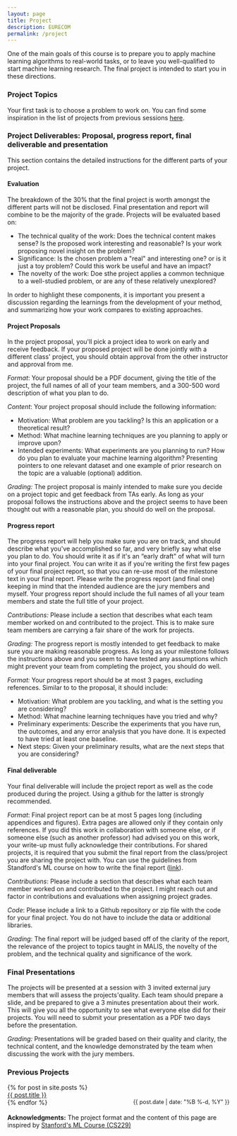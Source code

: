 ```yaml
---
layout: page
title: Project
description: EURECOM
permalink: /project
---
```


One of the main goals of this course is to prepare you to apply machine learning algorithms to real-world tasks, or to leave you well-qualified to start machine learning research. The final project is intended to start you in these directions.

### Project Topics
Your first task is to choose a problem to work on. You can find some inspiration in the list of projects from previous sessions [here](#previous-projects). 

### Project Deliverables: Proposal, progress report, final deliverable and presentation
This section contains the detailed instructions for the different parts of your project.

#### Evaluation
The breakdown of the 30% that the final project is worth amongst the different parts will not be disclosed. Final presentation and report will combine to be the majority of the grade. Projects will be evaluated based on:

* The technical quality of the work: Does the technical content makes sense? Is the proposed work interesting and reasonable? Is your work proposing novel insight on the problem?
* Significance: Is the chosen problem a "real" and interesting one? or is it just a toy problem? Could this work be useful and have an impact? 
* The novelty of the work: Doe sthe project applies a common technique to a well-studied problem, or are any of these relatively unexplored? 

In order to highlight these components, it is important you present a discussion regarding the learnings from the development of your method, and summarizing how your work compares to existing approaches.


#### Project Proposals
In the project proposal, you'll pick a project idea to work on early and receive feedback. If your proposed project will be done jointly with a different class' project, you should obtain approval from the other instructor and approval from me. 

*Format*: Your proposal should be a PDF document, giving the title of the project, the full names of all of your team members, and a 300-500 word description of what you plan to do.

*Content*: Your project proposal should include the following information:
* Motivation: What problem are you tackling? Is this an application or a theoretical result?
* Method: What machine learning techniques are you planning to apply or improve upon?
* Intended experiments: What experiments are you planning to run? How do you plan to evaluate your machine learning algorithm? Presenting pointers to one relevant dataset and one example of prior research on the topic are a valuable (optional) addition.

*Grading:* The project proposal is mainly intended to make sure you decide on a project topic and get feedback from TAs early. As long as your proposal follows the instructions above and the project seems to have been thought out with a reasonable plan, you should do well on the proposal.

#### Progress report
The progress report will help you make sure you are on track, and should describe what you've accomplished so far, and very briefly say what else you plan to do. You should write it as if it's an “early draft" of what will turn into your final project. You can write it as if you're writing the first few pages of your final project report, so that you can re-use most of the milestone text in your final report. Please write the progress report (and final one) keeping in mind that the intended audience are the jury members and myself. Your progress report should include the full names of all your team members and state the full title of your project. 

*Contributions:* Please include a section that describes what each team member worked on and contributed to the project. This is to make sure team members are carrying a fair share of the work for projects. 

*Grading:* The progress report is mostly intended to get feedback to make sure you are making reasonable progress. As long as your milestone follows the instructions above and you seem to have tested any assumptions which might prevent your team from completing the project, you should do well.

*Format:* Your progress report should be at most 3 pages, excluding references. Similar to to the proposal, it should include:
* Motivation: What problem are you tackling, and what is the setting you are considering?
* Method: What machine learning techniques have you tried and why?
* Preliminary experiments: Describe the experiments that you have run, the outcomes, and any error analysis that you have done. It is expected to have tried at least one baseline.
* Next steps: Given your preliminary results, what are the next steps that you are considering?

#### Final deliverable 
Your final deliverable will include the project report as well as the code produced during the project. Using a github for the latter is strongly recommended.

*Format*: Final project report can be at most 5 pages long (including appendices and figures). Extra pages are allowed only if they contain only references. If you did this work in collaboration with someone else, or if someone else (such as another professor) had advised you on this work, your write-up must fully acknowledge their contributions. For shared projects, it is required that you submit the final report from the class/project you are sharing the project with. You can use the guidelines from Standford's ML course on how to write the final report ([link](http://cs229.stanford.edu/final-report-guidelines.pdf)).

*Contributions*: Please include a section that describes what each team member worked on and contributed to the project. I might reach out and factor in contributions and evaluations when assigning project grades.

*Code*:	Please include a link to a Github repository or zip file with the code for your final project. You do not have to include the data or additional libraries.

*Grading*: The final report will be judged based off of the clarity of the report, the relevance of the project to topics taught in MALIS, the novelty of the problem, and the technical quality and significance of the work.


### Final Presentations
The projects will be presented at a session with 3 invited external jury members that will assess the projects'quality. Each team should prepare a slide, and be prepared to give a 3 minutes presentation  about their work. This will give you all the opportunity to see what everyone else did for their projects. You will  need to submit your presentation as a PDF two days before the presentation.

*Grading:* Presentations will be graded based on their quality and clarity, the technical content, and the knowledge demonstrated by the team when discussing the work with the jury members.

### Previous Projects

<ul style="list-style:none;padding:0rem 0;">
<ul class="homepage-list" style="list-style:none;padding:0rem 0;">
{% for post in site.posts %}
  <li>
    <a style="display:inline-block;width:60%;" href="{{ site.baseurl }}{{ post.url }}">{{ post.title }}</a>
    <time style="float:right;font-size:90%;" datetime="{{ post.date | date_to_xmlschema }}">{{ post.date | date: "%B %-d, %Y" }}</time>
  </li>
{% endfor %}
</ul>
<br>
<b>Acknowledgments:</b> The project format and the content of this page are inspired by <a href="http://cs229.stanford.edu/projects.html">Stanford's ML Course (CS229)</a>
